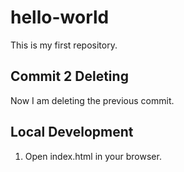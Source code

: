 # hello-world
This is my first repository.
## Commit 2 Deleting
Now I am deleting the previous commit.
## Local Development
1. Open index.html in your browser.